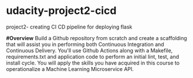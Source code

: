 # udacity-project2-cicd
project2- creating CI CD pipeline for deploying flask

**#Overview**
Build a Github repository from scratch and create a scaffolding that will assist you in performing both Continuous Integration and Continuous Delivery. You'll use Github Actions along with a Makefile, requirements.txt and application code to perform an initial lint, test, and install cycle. 
You will apply the skills you have acquired in this course to operationalize a Machine Learning Microservice API.
